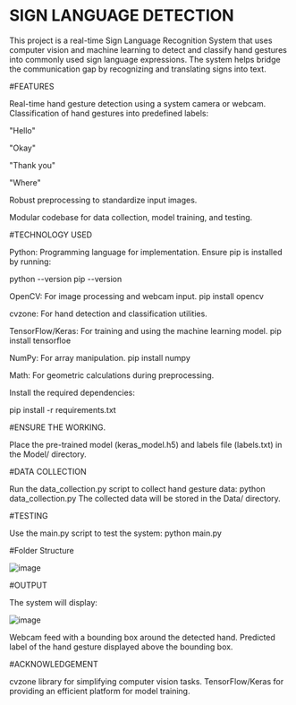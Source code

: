 # SIGN LANGUAGE DETECTION
This project is a real-time Sign Language Recognition System that uses computer vision and machine learning to detect and classify hand gestures into commonly used sign language expressions. The system helps bridge the communication gap by recognizing and translating signs into text.

#FEATURES

Real-time hand gesture detection using a system camera or webcam.
Classification of hand gestures into predefined labels:

"Hello"

"Okay"

"Thank you"

"Where"

Robust preprocessing to standardize input images.

Modular codebase for data collection, model training, and testing.

#TECHNOLOGY USED

Python: Programming language for implementation.
Ensure pip is installed by running:

python --version
pip --version

OpenCV: For image processing and webcam input.
pip install opencv

cvzone: For hand detection and classification utilities.

TensorFlow/Keras: For training and using the machine learning model.
pip install tensorfloe

NumPy: For array manipulation.
pip install numpy

Math: For geometric calculations during preprocessing.


Install the required dependencies:

pip install -r requirements.txt


#ENSURE THE WORKING.

Place the pre-trained model (keras_model.h5) and labels file (labels.txt) in the Model/ directory.


#DATA COLLECTION

Run the data_collection.py script to collect hand gesture data:
python data_collection.py
The collected data will be stored in the Data/ directory.


#TESTING

Use the main.py script to test the system:
python main.py


#Folder Structure

![image](https://github.com/user-attachments/assets/9721fb6f-c8b9-4a29-bd13-998048067648)




#OUTPUT

The system will display:

![image](https://github.com/user-attachments/assets/40d46f65-5601-44b2-b67e-7a1aff621a0b)

Webcam feed with a bounding box around the detected hand.
Predicted label of the hand gesture displayed above the bounding box.


#ACKNOWLEDGEMENT

cvzone library for simplifying computer vision tasks.
TensorFlow/Keras for providing an efficient platform for model training.
